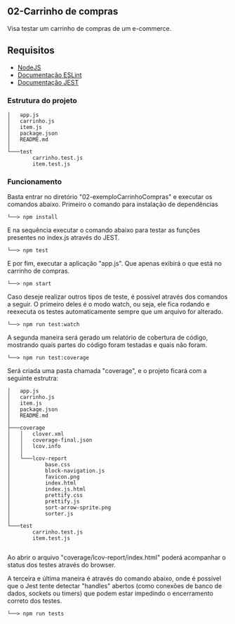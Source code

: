 ## 02-Carrinho de compras

Visa testar um carrinho de compras de um e-commerce.

## Requisitos

- [NodeJS](https://nodejs.org/en)
- [Documentação ESLint](https://eslint.org/docs/latest/use/getting-started)
- [Documentação JEST](https://jestjs.io/docs/getting-started)

### Estrutura do projeto

```
│   app.js
│   carrinho.js
│   item.js
│   package.json
│   README.md
│
└───test
        carrinho.test.js
        item.test.js
```

### Funcionamento

Basta entrar no diretório "02-exemploCarrinhoCompras" e executar os comandos abaixo. Primeiro o comando para instalação de dependências

```
└──> npm install
```
E na sequência executar o comando abaixo para testar as funções presentes no index.js através do JEST. 

```
└──> npm test
```

E por fim, executar a aplicação "app.js". Que apenas exibirá o que está no carrinho de compras.

```
└──> npm start
```

Caso deseje realizar outros tipos de teste, é possível através dos comandos a seguir. O primeiro deles é o modo watch, ou seja, ele fica rodando e reexecuta os testes automaticamente sempre que um arquivo for alterado. 

```
└──> npm run test:watch
```

A segunda maneira será gerado um relatório de cobertura de código, mostrando quais partes do código foram testadas e quais não foram.

```
└──> npm run test:coverage
```

Será criada uma pasta chamada "coverage", e o projeto ficará com a seguinte estrutra:

```
│   app.js
│   carrinho.js
│   item.js
│   package.json
│   README.md
│
├───coverage
│   │   clover.xml
│   │   coverage-final.json
│   │   lcov.info
│   │
│   └───lcov-report
│           base.css
│           block-navigation.js
│           favicon.png
│           index.html
│           index.js.html
│           prettify.css
│           prettify.js
│           sort-arrow-sprite.png
│           sorter.js
│ 
└───test
        carrinho.test.js
        item.test.js


```

Ao abrir o arquivo "coverage/lcov-report/index.html" poderá acompanhar o status dos testes através do browser.

A terceira e última maneira é através do comando abaixo, onde é possível que o Jest tente detectar "handles" abertos (como conexões de banco de dados, sockets ou timers) que podem estar impedindo o encerramento correto dos testes.

```
└──> npm run tests
```